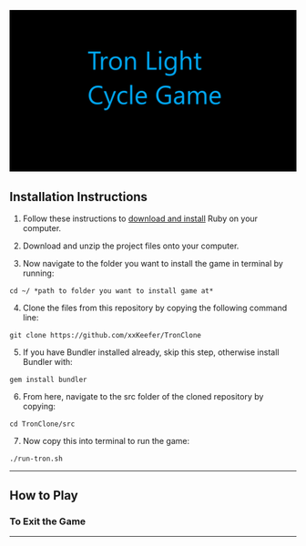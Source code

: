 ﻿![Tron Light Cycle Clone logo](https://github.com/xxKeefer/TronClone/blob/master/docs/logo.png)



## Installation Instructions

1. Follow these instructions to [download and install](https://www.ruby-lang.org/en/documentation/installation/) Ruby on your computer. 
2. Download and unzip the project files onto your computer. 

3. Now navigate to the folder you want to install the game in terminal by running:

```
cd ~/ *path to folder you want to install game at*
```

4. Clone the files from this repository by copying the following command line:

```
git clone https://github.com/xxKeefer/TronClone
```

5. If you have Bundler installed already, skip this step, otherwise install Bundler with:

```
gem install bundler
```

6. From here, navigate to the src folder of the cloned repository by copying:

```
cd TronClone/src
```

7. Now copy this into terminal to run the game:

```
./run-tron.sh
```


---

## How to Play

<!-- To work your way through the game, please use your arrow keys to select the response you would like to give.
Once you are happy with your selection, you can use 'Enter' key to select your option.

Also, there are 2 times where you are required to type in information. When entering your name, and when if you would like to restart the game again. 
If an appropriate response is not received, the game will ask you again to submit your answer.

You may need to use Google to find a solution to question. You can use any internet browser and navigate to [Google](https://www.google.com.au/). Include the word 'ruby' when you are searching to find appropriate answers to the questions provided. -->

### To Exit the Game

<!-- There are multiple ways to exit out the the game when you are playing. You can choose the option 'I Give Up', or type in 'quit' in the respective areas. Alteratively, you can finish the game you started and choose not to restart with 'n' when the option is provided.

Also, you can hard exit the game by pressing 'Ctrl + c' on your keyboard. Alternatively, you can close your terminal instance with the red 'X' in the top left corner (if you're using a Mac) or the top right (if you're using Windows). -->

---
